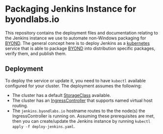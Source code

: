 Packaging Jenkins Instance for byondlabs.io
===========================================
This repository contains the deployment files and documentation relating to the Jenkins instance we use to automate non-Windows packaging for [BYOND](https://www.byond.com/). The general concept here is to deploy Jenkins as a [kubernetes](https://kubernetes.io/) service that is able to package [BYOND](https://www.byond.com/) into distribution specific packages, verify them, and publish them.

Deployment
----------
To deploy the service or update it, you need to have `kubectl` available configured for your cluster. The deployment assumes the following:
 - The cluster has a default [StorageClass](https://kubernetes.io/docs/concepts/storage/storage-classes/) available.
 - The cluster has an [IngressController](https://kubernetes.io/docs/concepts/services-networking/ingress-controllers/) that supports named virtual host routing.
 - The `jenkins.byondlabs.io` hostname routes to the the node(s) the IngressController is running on.
Assuming these prerequisites are met, then you can create/update the Jenkins instance by running `kubectl apply -f deploy-jenkins.yaml`.
